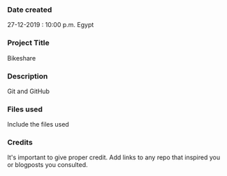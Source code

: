 ### Date created
27-12-2019 : 10:00 p.m. Egypt

### Project Title
Bikeshare 
### Description
Git and GitHub

### Files used
Include the files used

### Credits
It's important to give proper credit. Add links to any repo that inspired you or blogposts you consulted.

